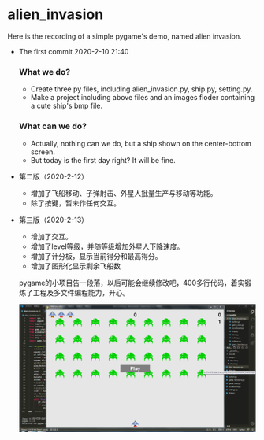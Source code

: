 # alien_invasion
Here is the recording of a simple pygame's demo, named alien invasion.
- The first commit 2020-2-10 21:40 
  ### What we do?
  - Create three py files, including alien_invasion.py, ship.py, setting.py.
  - Make a project including above files and an images floder containing a cute ship's bmp file.
  ### What can we do?
  - Actually, nothing can we do, but a ship shown on the center-bottom screen.
  - But today is the first day right? It will be fine.

- 第二版（2020-2-12）
  - 增加了飞船移动、子弹射击、外星人批量生产与移动等功能。
  - 除了按键，暂未作任何交互。

- 第三版（2020-2-13）
  - 增加了交互。
  - 增加了level等级，并随等级增加外星人下降速度。
  - 增加了计分板，显示当前得分和最高得分。
  - 增加了图形化显示剩余飞船数
  
  pygame的小项目告一段落，以后可能会继续修改吧，400多行代码，着实锻炼了工程及多文件编程能力，开心。
  
  ![game](game.png)

